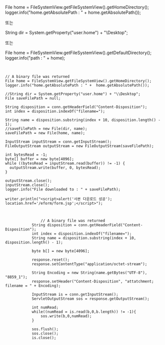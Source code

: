 File home = FileSystemView.getFileSystemView().getHomeDirectory();<br>
logger.info("home.getAbsolutePath : " +  home.getAbsolutePath());

또는

String dir = System.getProperty("user.home") + "\\Desktop";

또는

File home = FileSystemView.getFileSystemView().getDefaultDirectory();
				logger.info("path : " + home);

<br>

    // A binary file was returned
    File home = FileSystemView.getFileSystemView().getHomeDirectory(); 
    logger.info("home.getAbsolutePath : " +  home.getAbsolutePath());

    //String dir = System.getProperty("user.home") + "\\Desktop";
    File saveFilePath = null;

    String disposition = conn.getHeaderField("Content-Disposition");
    int index = disposition.indexOf("filename=");

    String name = disposition.substring(index + 10, disposition.length() - 1);
    //saveFilePath = new File(dir, name);
    saveFilePath = new File(home, name);

    InputStream inputStream = conn.getInputStream();
    FileOutputStream outputStream = new FileOutputStream(saveFilePath);

    int bytesRead = -1;
    byte[] buffer = new byte[4096];
    while ((bytesRead = inputStream.read(buffer)) != -1) {
      outputStream.write(buffer, 0, bytesRead);
    }

    outputStream.close();
    inputStream.close();
    logger.info("File downloaded to : " + saveFilePath);

    writer.println("<script>alert('사본 다운로드 성공'); location.href='/eform/form.jsp';</script>");
    
    
    
    				// A binary file was returned
				String disposition = conn.getHeaderField("Content-Disposition");
				int index = disposition.indexOf("filename=");
				String name = disposition.substring(index + 10, disposition.length() - 1);
				
				byte b[] = new byte[4096];

				response.reset();
				response.setContentType("application/octet-stream");

				String Encoding = new String(name.getBytes("UTF-8"), "8859_1");
				response.setHeader("Content-Disposition", "attatchment; filename = " + Encoding);

				InputStream is = conn.getInputStream();
				ServletOutputStream sos = response.getOutputStream();

				int numRead;
				while((numRead = is.read(b,0,b.length)) != -1){
					sos.write(b,0,numRead);
				}

				sos.flush();
				sos.close();
				is.close();
    
    
    
    
